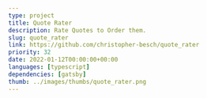 ```yaml
---
type: project
title: Quote Rater
description: Rate Quotes to Order them. 
slug: quote_rater
link: https://github.com/christopher-besch/quote_rater
priority: 32
date: 2022-01-12T00:00:00+00:00
languages: [typescript]
dependencies: [gatsby]
thumb: ../images/thumbs/quote_rater.png
---
```


